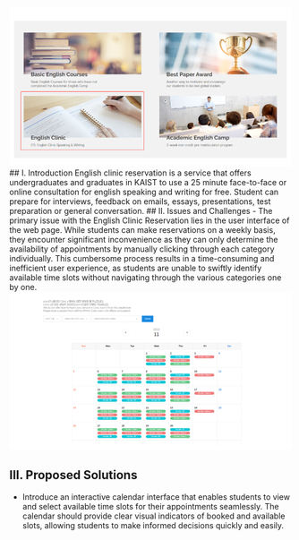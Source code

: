 <img src="/assets/clinic1.png">
## I. Introduction
English clinic reservation is a service that offers undergraduates and graduates in KAIST to use a 25 minute face-to-face or online consultation for english speaking and writing for free. Student can prepare for interviews, feedback on emails, essays, presentations, test preparation or general conversation.
## II. Issues and Challenges
- The primary issue with the English Clinic Reservation lies in the user interface of the web page. While students can make reservations on a weekly basis, they encounter significant inconvenience as they can only determine the availability of appointments by manually clicking through each category individually. This cumbersome process results in a time-consuming and inefficient user experience, as students are unable to swiftly identify available time slots without navigating through the various categories one by one. 
<img src="/assets/clinic2.png">

## III. Proposed Solutions
- Introduce an interactive calendar interface that enables students to view and select available time slots for their appointments seamlessly. The calendar should provide clear visual indicators of booked and available slots, allowing students to make informed decisions quickly and easily.